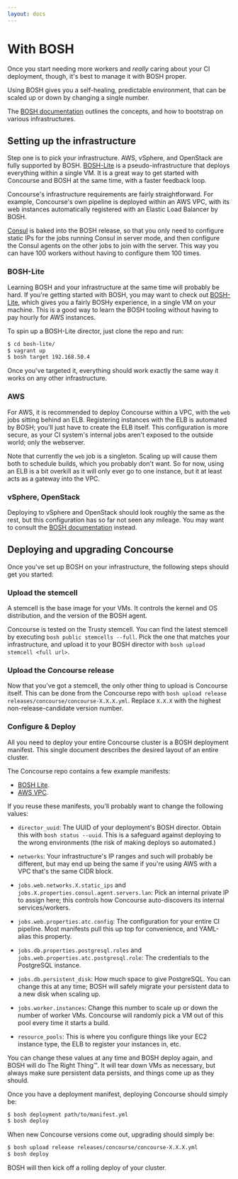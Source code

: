 ```yaml
---
layout: docs
---
```


# With BOSH

Once you start needing more workers and *really* caring about your CI
deployment, though, it's best to manage it with BOSH proper.

Using BOSH gives you a self-healing, predictable environment, that can be scaled
up or down by changing a single number.

The [BOSH documentation](http://docs.cloudfoundry.org/bosh/) outlines the
concepts, and how to bootstrap on various infrastructures.


## Setting up the infrastructure

Step one is to pick your infrastructure. AWS, vSphere, and OpenStack are fully
supported by BOSH. [BOSH-Lite](https://github.com/cloudfoundry/bosh-lite) is a
pseudo-infrastructure that deploys everything within a single VM. It is a great
way to get started with Concourse and BOSH at the same time, with a faster
feedback loop.

Concourse's infrastructure requirements are fairly straightforward. For example,
Concourse's own pipeline is deployed within an AWS VPC, with its web instances
automatically registered with an Elastic Load Balancer by BOSH.

[Consul](http://consul.io) is baked into the BOSH release, so that you only
need to configure static IPs for the jobs running Consul in server mode, and
then configure the Consul agents on the other jobs to join with the server. This
way you can have 100 workers without having to configure them 100 times.


### BOSH-Lite

Learning BOSH and your infrastructure at the same time will probably be hard. If
you're getting started with BOSH, you may want to check out
[BOSH-Lite](https://github.com/cloudfoundry/bosh-lite), which gives you a fairly
BOSHy experience, in a single VM on your machine. This is a good way to learn
the BOSH tooling without having to pay hourly for AWS instances.

To spin up a BOSH-Lite director, just clone the repo and run:

~~~ sh
$ cd bosh-lite/
$ vagrant up
$ bosh target 192.168.50.4
~~~

Once you've targeted it, everything should work exactly the same way it works on
any other infrastructure.


### AWS

For AWS, it is recommended to deploy Concourse within a VPC, with the `web` jobs
sitting behind an ELB. Registering instances with the ELB is automated by BOSH;
you'll just have to create the ELB itself. This configuration is more secure, as
your CI system's internal jobs aren't exposed to the outside world; only the
webserver.

Note that currently the `web` job is a singleton. Scaling up will cause them
both to schedule builds, which you probably don't want. So for now, using an ELB
is a bit overkill as it will only ever go to one instance, but it at least acts
as a gateway into the VPC.


### vSphere, OpenStack

Deploying to vSphere and OpenStack should look roughly the same as the rest, but
this configuration has so far not seen any mileage. You may want to consult the
[BOSH documentation](http://docs.cloudfoundry.org/bosh/) instead.


## Deploying and upgrading Concourse

Once you've set up BOSH on your infrastructure, the following steps should get
you started:


### Upload the stemcell

A stemcell is the base image for your VMs. It controls the kernel and OS
distribution, and the version of the BOSH agent.

Concourse is tested on the Trusty stemcell. You can find the latest stemcell by
executing `bosh public stemcells --full`. Pick the one that matches your
infrastructure, and upload it to your BOSH director with `bosh upload stemcell
<full url>`.


### Upload the Concourse release

Now that you've got a stemcell, the only other thing to upload is Concourse
itself. This can be done from the Concourse repo with `bosh upload release
releases/concourse/concourse-X.X.X.yml`. Replace `X.X.X` with the highest
non-release-candidate version number.


### Configure & Deploy

All you need to deploy your entire Concourse cluster is a BOSH deployment
manifest. This single document describes the desired layout of an entire
cluster.

The Concourse repo contains a few example manifests:

* [BOSH Lite](https://github.com/concourse/concourse/blob/develop/manifests/bosh-lite.yml).
* [AWS VPC](https://github.com/concourse/concourse/blob/develop/manifests/aws-vpc.yml).

If you reuse these manifests, you'll probably want to change the following
values:

* `director_uuid`: The UUID of your deployment's BOSH director. Obtain this with
  `bosh status --uuid`. This is a safeguard against deploying to the wrong
  environments (the risk of making deploys so automated.)

* `networks`: Your infrastructure's IP ranges and such will probably be
  different, but may end up being the same if you're using AWS with a VPC that's
  the same CIDR block.

* `jobs.web.networks.X.static_ips` and
  `jobs.X.properties.consul.agent.servers.lan`: Pick an internal private IP to
  assign here; this controls how Concourse auto-discovers its internal
  services/workers.

* `jobs.web.properties.atc.config`: The configuration for your entire CI
  pipeline. Most manifests pull this up top for convenience, and YAML-alias this
  property.

* `jobs.db.properties.postgresql.roles` and
  `jobs.web.properties.atc.postgresql.role`: The credentials to the PostgreSQL
  instance.

* `jobs.db.persistent_disk`: How much space to give PostgreSQL. You can change
  this at any time; BOSH will safely migrate your persistent data to a new disk
  when scaling up.

* `jobs.worker.instances`: Change this number to scale up or down the number of
  worker VMs. Concourse will randomly pick a VM out of this pool every time it
  starts a build.

* `resource_pools`: This is where you configure things like your EC2 instance
  type, the ELB to register your instances in, etc.

You can change these values at any time and BOSH deploy again, and BOSH will do
The Right Thing™. It will tear down VMs as necessary, but always make sure
persistent data persists, and things come up as they should.

Once you have a deployment manifest, deploying Concourse should simply be:

~~~ sh
$ bosh deployment path/to/manifest.yml
$ bosh deploy
~~~

When new Concourse versions come out, upgrading should simply be:

~~~ sh
$ bosh upload release releases/concourse/concourse-X.X.X.yml
$ bosh deploy
~~~

BOSH will then kick off a rolling deploy of your cluster.
